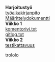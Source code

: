 **Harjoitustyö**  
[työaikakirjanpito](https://github.com/alemati/otm-harjoitustyo/blob/master/ty%C3%B6aikakirjanpito.md)    
[Määrittelydokumentti](https://github.com/alemati/otm-harjoitustyo/blob/master/dokumentointi/maarittelydokumentti.md)  
**Viikko 1**   
[komentorivi.txt](https://github.com/alemati/otm-harjoitustyo/blob/master/laskarit/viikko1/komentorivi.txt)  
[gitlog.txt](https://github.com/alemati/otm-harjoitustyo/blob/master/laskarit/viikko1/gitlog.txt)  
**Viikko 2**  
[testikattavuus](https://github.com/alemati/otm-harjoitustyo/blob/master/laskarit/viikko2/Unicafe/testikattavuus.png)  

trololo

